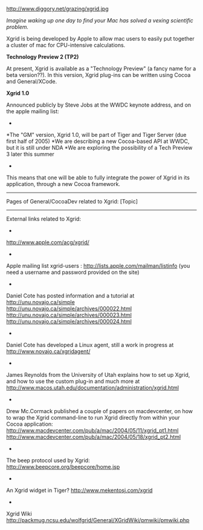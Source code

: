 

http://www.diggory.net/grazing/xgrid.jpg

*Imagine waking up one day to find your Mac has solved a vexing scientific problem.*

Xgrid is being developed by Apple to allow mac users to easily put together a cluster of mac for CPU-intensive calculations.

**Technology Preview 2 (TP2)**

At present, Xgrid is available as a "Technology Preview" (a fancy name for a beta version??).
In this version, Xgrid plug-ins can be written using Cocoa and General/XCode.


**Xgrid 1.0**

Announced publicly by Steve Jobs at the WWDC keynote address, and on the apple mailing list:

*

*The "GM" version, Xgrid 1.0, will be part of Tiger and Tiger Server (due first half of 2005)
*We are describing a new Cocoa-based API at WWDC, but it is still under NDA
*We are exploring the possibility of a Tech Preview 3 later this summer

*

This means that one will be able to fully integrate the power of Xgrid in its application, through a new Cocoa framework.

----

Pages of General/CocoaDev related to Xgrid: [Topic]

----

External links related to Xgrid:


*
http://www.apple.com/acg/xgrid/

*
Apple mailing list xgrid-users :
http://lists.apple.com/mailman/listinfo (you need a username and password provided on the site)

*
Daniel Cote has posted information and a tutorial at
http://unu.novajo.ca/simple
http://unu.novajo.ca/simple/archives/000022.html
http://unu.novajo.ca/simple/archives/000023.html
http://unu.novajo.ca/simple/archives/000024.html

*
Daniel Cote has developed a Linux agent, still a work in progress at
http://www.novajo.ca/xgridagent/

*
James Reynolds from the University of Utah explains how to set up Xgrid, and how to use the custom plug-in and much more at 
http://www.macos.utah.edu/documentation/administration/xgrid.html

*
Drew Mc.Cormack published a couple of papers on macdevcenter, on how to wrap the Xgrid command-line to run Xgrid directly from within your Cocoa application:
http://www.macdevcenter.com/pub/a/mac/2004/05/11/xgrid_pt1.html
http://www.macdevcenter.com/pub/a/mac/2004/05/18/xgrid_pt2.html

*
The beep protocol used by Xgrid:
http://www.beepcore.org/beepcore/home.jsp

*
An Xgrid widget in Tiger?
http://www.mekentosj.com/xgrid

*
Xgrid Wiki 
http://packmug.ncsu.edu/wolfgrid/General/XGridWiki/pmwiki/pmwiki.php
